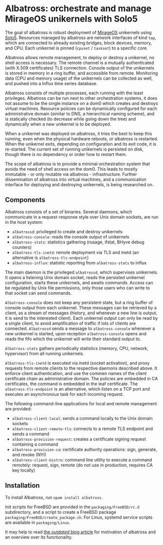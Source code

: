 # Albatross: orchestrate and manage MirageOS unikernels with Solo5

The goal of albatross is robust deployment of [MirageOS](https://mirage.io)
unikernels using [Solo5](https://github.com/solo5/solo5). Resources managed
by albatross are network interfaces of kind `tap`, which are connected to
already existing bridges, block devices, memory, and CPU. Each unikernel is
pinned (`cpuset` / `taskset`) to a specific core.

Albatross allows remote management, to deploy or destroy a unikernel, no shell
access is necessary. The remote channel is a mutually authenticated (with X.509
certificates) TLS connection. Console output of the unikernels is stored in
memory in a ring buffer, and accessible from remote. Monitoring data (CPU and
memory usage) of the unikernels can be collected as well, and pushed into a
Influx time series database.

Albatross consists of multiple processes, each running with the least
privileges. Albatross can be run next to other orchestration systems, it does
not assume to be the single instance on a dom0 which creates and destroys
virtual machines. Resource policies can be dynamically configured for each
administrative domain (similar to DNS, a hierarchical naming scheme), and is
statically checked (to decrease while going down the tree) and dynamically when
a new unikernel is to be deployed.

When a unikernel was deployed on albatross, it tries the best to keep this
running, even when the physical hardware reboots, or albatross is restarted.
When the unikernel exits, depending on configuration and its exit code, it is
re-started. The current set of running unikernels is persisted on disk, though
there is no dependency or order how to restart them.

The scope of albatross is to provide a minimal orchestration system that avoids
the need of shell access on the dom0. This leads to mostly immutable - or only
mutable via albatross - infrastructure. Further dissemination of albatross into
virtual machines, and a communication interface for deploying and destroying
unikernels, is being researched on.

## Components

Albatross consists of a set of binaries. Several daemons, which communicate in a
request-response style over Unix domain sockets, are run in the host system:
- `albatrossd`: privileged to create and destroy unikernels
- `albatross-console`: reads the console output of unikernels
- `albatross-stats`: statistics gathering (rusage, ifstat, BHyve debug counters)
- `albatross-tls-inetd`: remote deployment via TLS and inetd (an alternative is `albatross-tls-endpoint`)
- `albatross-influx`: statistic reporting from `albatross-stats` to influx

The main daemon is the privileged `albatrossd`, which supervises unikernels. It opens
a listening Unix domain socket, reads the persisted unikernel configuration,
starts these unikernels, and awaits commands. Access can be regulated by Unix
file permissions, only those users who can write to that socket can send
commands.

`Albatross-console` does not keep any persistent state, but a ring buffer of console
output from each unikernel. These messages can be retrieved by a client, as a
stream of messages (history, and whenever a new line is output, it is send to
the interested client). Each unikernel output can only be read by a single
client, to avoid amplification of traffic if lots of clients are connected.
`Albatrossd` sends a message to `albatross-console` whenever a new unikernel is started,
upon reception `albatross-console` opens and reads the fifo which the unikernel will
write their standard output to.

`Albatross-stats` gathers periodically statistics (memory, CPU, network, hypervisor)
from all running unikernels.

`Albatross-tls-inetd` is executed via inetd (socket activation), and proxy
requests from remote clients to the respective daemons described above. It
enforce client authentication, and use the commen names of the client
certificate chain as administrative domain. The policies are embedded in CA
certificates, the command is embedded in the leaf certificate. The
`albatross-tls-endpoint` is an alternative, which listen on a TCP port and
executes an asynchronous task for each incoming request.

The following command-line applications for local and remote management are provided:
- `albatross-client-local`: sends a command locally to the Unix domain sockets
- `albatross-client-remote-tls`: connects to a remote TLS endpoint and sends a command
- `albatross-provision-request`: creates a certificate signing request containing a command
- `albatross-provision-ca`: certificate authority operations: sign, generate, and revoke (NYI)
- `albatross-client-bistro`: command line utility to execute a command remotely: request, sign, remote (do not use in production, requires CA key locally)

## Installation

To install Albatross, run `opam install albatross`.

Init scripts for FreeBSD are provided in the `packaging/FreeBSD/rc.d`
subdirectory, and a script to create a FreeBSD package
`packaging/FreeBSD/create_package.sh`.
For Linux, systemd service scripts are available in `packaging/Linux`.

It may help to read [the _outdated_ blog article](https://hannes.nqsb.io/Posts/VMM)
for motivation of albatross and an overview over its functionality.
